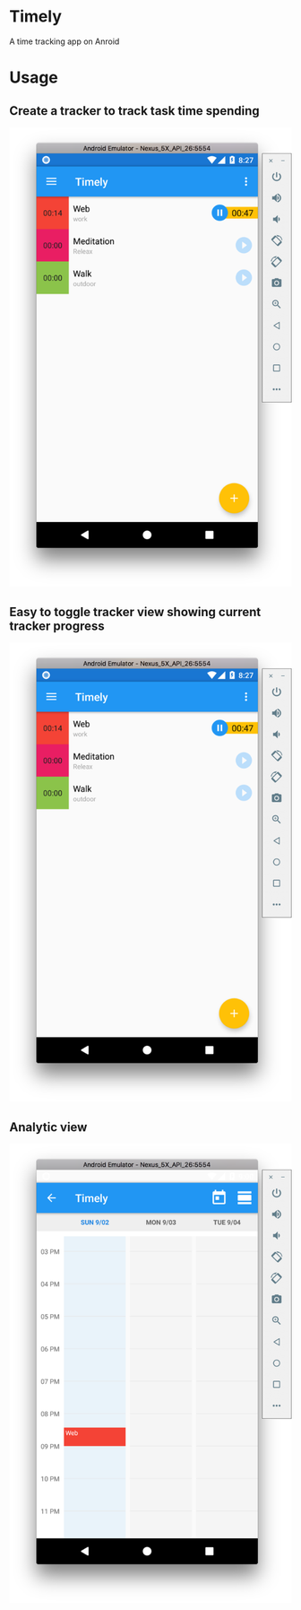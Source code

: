 # Timely
A time tracking app on Anroid

# Usage
## Create a tracker to track task time spending
![Tracker create dialog with customize color plate and auto suggest context(TODO)](https://github.com/Yangxia777/Timely/blob/master/Screen%20Shot%202018-09-02%20at%208.27.02%20PM.png)

## Easy to toggle tracker view showing current tracker progress
![Support start/pause/delete(archive) tracker](https://github.com/Yangxia777/Timely/blob/master/Screen%20Shot%202018-09-02%20at%208.27.02%20PM.png)

## Analytic view
![Analytic view support reporting of task time](https://github.com/Yangxia777/Timely/blob/master/Screen%20Shot%202018-09-02%20at%209.00.54%20PM.png)

